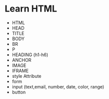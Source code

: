 # Learn HTML

- HTML
- HEAD
- TITLE
- BODY
- BR
- P
- HEADING (h1-h6)
- ANCHOR
- IMAGE
- IFRAME
- style Attribute
- form
- input (text,email, number, date, color, range)
- button